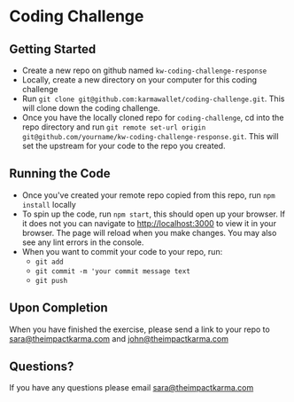 # Coding Challenge

## Getting Started
- Create a new repo on github named `kw-coding-challenge-response`
- Locally, create a new directory on your computer for this coding challenge
- Run `git clone git@github.com:karmawallet/coding-challenge.git`. This will clone down the coding challenge.
- Once you have the locally cloned repo for `coding-challenge`, cd into the repo directory and run `git remote set-url origin git@github.com/yourname/kw-coding-challenge-response.git`. This will set the upstream for your code to the repo you created. 

## Running the Code

- Once you've created your remote repo copied from this repo, run `npm install` locally
- To spin up the code, run `npm start`, this should open up your browser. If it does not you can navigate to [http://localhost:3000](http://localhost:3000) to view it in your browser. The page will reload when you make changes. You may also see any lint errors in the console.
- When you want to commit your code to your repo, run:
  - `git add`
  - `git commit -m 'your commit message text`
  - `git push`

## Upon Completion

When you have finished the exercise, please send a link to your repo to sara@theimpactkarma.com and john@theimpactkarma.com

## Questions?

If you have any questions please email sara@theimpactkarma.com

